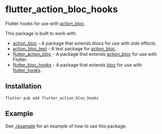 # flutter_action_bloc_hooks

Flutter hooks for use with [action_bloc][package:action_bloc:pub].

This package is built to work with:

- [action_bloc][package:action_bloc:relative] - A package that extends blocs for use with side effects.
- [action_bloc_test][package:action_bloc_test:relative] - A test package for [action_bloc][package:action_bloc:relative].
- [flutter_action_bloc][package:flutter_action_bloc:relative] - A package that extends [action_bloc][package:action_bloc:relative] for use with Flutter.
- [flutter_bloc_hooks][package:flutter_bloc_hooks:relative] - A package that extends [bloc][package:bloc:pub] for use with [flutter_hooks][package:flutter_hooks:pub].

## Installation

```shell
flutter pub add flutter_action_bloc_hooks
```

## Example

See [./example][package:flutter_action_bloc_hooks_example:relative] for an example of how to use this package.

<!-- links -->

[package:action_bloc:pub]: https://pub.dev/packages/action_bloc
[package:action_bloc:relative]: ../action_bloc
[package:action_bloc_test:relative]: ../action_bloc_test
[package:bloc:pub]: https://pub.dev/packages/bloc
[package:flutter_action_bloc:relative]: ../flutter_action_bloc
[package:flutter_action_bloc_hooks_example:relative]: ./example
[package:flutter_bloc_hooks:relative]: ../flutter_bloc_hooks
[package:flutter_hooks:pub]: https://pub.dev/packages/flutter_hooks
